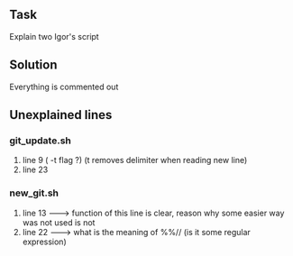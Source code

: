 ## Task

Explain two Igor's script

## Solution

Everything is commented out


## Unexplained lines

### git_update.sh
1. line 9 ( -t flag ?) (t removes delimiter when reading new line)
2. line 23 

### new_git.sh
1. line 13 ---> function of this line is clear, reason why some easier way was not used is not
2. line 22 ---> what is the meaning of %%// (is it some regular expression)
